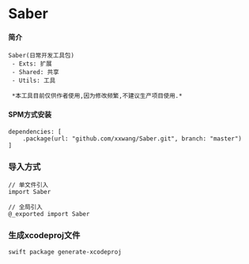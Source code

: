 # Saber

#### 简介
```
Saber(日常开发工具包)
 - Exts: 扩展
 - Shared: 共享
 - Utils: 工具
 
 *本工具目前仅供作者使用,因为修改频繁,不建议生产项目使用.*
```
#### SPM方式安装
```
dependencies: [
    .package(url: "github.com/xxwang/Saber.git", branch: "master")
]
```

### 导入方式
```
// 单文件引入
import Saber

// 全局引入
@_exported import Saber
```

### 生成xcodeproj文件
```
swift package generate-xcodeproj
```
